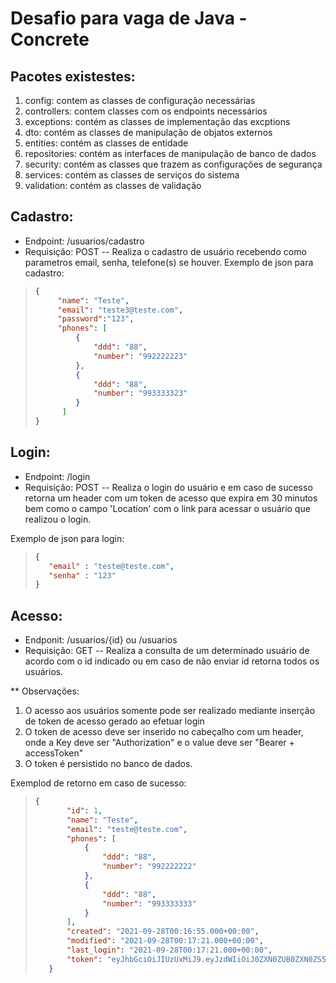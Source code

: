 # Desafio para vaga de Java - Concrete

## Pacotes existestes:
 1. config: contem as classes de configuração necessárias
 2. controllers: contem classes com os endpoints necessários
 3. exceptions: contém as classes de implementação das excptions
 4. dto: contém as classes de manipulação de objatos externos
 5. entities: contém as classes de entidade
 6. repositories: contém as interfaces de manipulação de banco de dados
 7. security: contém as classes que trazem as configurações de segurança
 8. services: contém as classes de serviços do sistema
 9. validation: contém as classes de validação
 
 ## Cadastro:
 * Endpoint: /usuarios/cadastro
 * Requisição: POST
 -- Realiza o cadastro de usuário recebendo como parametros email, senha, telefone(s) se houver.
 Exemplo de json para cadastro:
>
>```json
>{   
>      "name": "Teste",
>      "email": "teste3@teste.com",
>      "password":"123",
>      "phones": [
>          {
>              "ddd": "88",
>              "number": "992222223"
>          },
>          {
>              "ddd": "88",
>              "number": "993333323"
>          }
>       ]
>}
>```

## Login:
* Endpoint: /login
* Requisição: POST
-- Realiza o login do usuário e em caso de sucesso retorna um header com um token de acesso que expira em 30 minutos bem como o campo 'Location' com o link para acessar o usuário que realizou o login.

Exemplo de json para login:
>
>```json
>{
>    "email" : "teste@teste.com",
>    "senha" : "123"
>}
>```
 
 ## Acesso:
 * Endponit: /usuarios/{id} ou /usuarios
 * Requisição: GET
 -- Realiza a consulta de um determinado usuário de acordo com o id indicado ou em caso de não enviar id retorna todos os usuários.
 
 ** Observações: 
  1. O acesso aos usuários somente pode ser realizado mediante inserção de token de acesso gerado ao efetuar login
  2. O token de acesso deve ser inserido no cabeçalho com um header, onde a Key deve ser "Authorization" e o value deve ser "Bearer + accessToken"
  3. O token é persistido no banco de dados.
  
 Exemplod de retorno em caso de sucesso:
 >
>```json
>{
>        "id": 1,
>        "name": "Teste",
>        "email": "teste@teste.com",
>        "phones": [
>            {
>                "ddd": "88",
>                "number": "992222222"
>            },
>            {
>                "ddd": "88",
>                "number": "993333333"
>            }
>        ],
>        "created": "2021-09-28T00:16:55.000+00:00",
>        "modified": "2021-09-28T00:17:21.000+00:00",
>        "last_login": "2021-09-28T00:17:21.000+00:00",
>        "token": "eyJhbGciOiJIUzUxMiJ9.eyJzdWIiOiJ0ZXN0ZUB0ZXN0ZS5jb20iLCJleHAiOjE2MzI3OTAwNDF9.j6NQWpYOeNJtSs9tSJrCDnlxs-4lVKU4YzAaL2sEu5EB5W0iglweDNEHMFPDJQzJkrJEVoDjD22ImwknFz3Vvg"
>    }
>```
 
 
 
